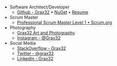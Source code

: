 <html><body><ul>
<li>Software Architect/Developer
<ul>
<li><a href="http://github.com/Grax32">Github - Grax32</a> • <a href="https://www.nuget.org/profiles/Grax">NuGet</a> • <a href="/about/david-walker/resume.pdf">Resume</a></li>
</ul>
</li>
<li>Scrum Master
<ul>
<li><a href="http://www.scrum.org/">Professional Scrum Master Level 1 • Scrum.org</a></li>
</ul>
</li>
<li>Photography
<ul>
<li><a href="https://www.facebook.com/Grax32PhotoArt/">Grax32 Art and Photography</a></li>
<li><a href="https://www.instagram.com/grax32/">Instagram - @Grax32</a></li>
</ul>
</li>
<li>Social Media
<ul>
<li><a href="https://stackoverflow.com/users/1056639/grax32">StackOverflow - Grax32</a></li>
<li><a href="https://twitter.com/grax32">Twitter - @grax32</a></li>
<li><a href="https://www.linkedin.com/in/grax32/">LinkedIn - Grax32</a></li>
</ul>
</li>
</ul>
</body></html>